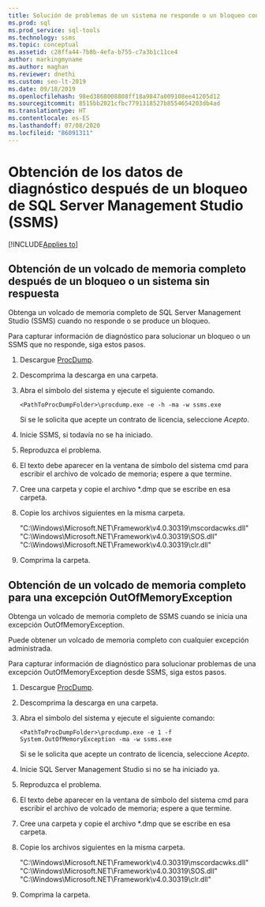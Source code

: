 ```yaml
---
title: Solución de problemas de un sistema no responde o un bloqueo con SSMS
ms.prod: sql
ms.prod_service: sql-tools
ms.technology: ssms
ms.topic: conceptual
ms.assetid: c28ffa44-7b8b-4efa-b755-c7a3b1c11ce4
author: markingmyname
ms.author: maghan
ms.reviewer: dnethi
ms.custom: seo-lt-2019
ms.date: 09/18/2019
ms.openlocfilehash: 98ed3868008808ff18a9847a009108ee41205d12
ms.sourcegitcommit: 8515bb2021cfbc7791318527b8554654203db4ad
ms.translationtype: HT
ms.contentlocale: es-ES
ms.lasthandoff: 07/08/2020
ms.locfileid: "86091311"
---
```

# <a name="get-diagnostic-data-after-a-sql-server-management-studio-ssms-crash"></a>Obtención de los datos de diagnóstico después de un bloqueo de SQL Server Management Studio (SSMS)

[!INCLUDE[Applies to](../../includes/appliesto-ss-asdb-asdw-xxx-md.md)]

## <a name="get-full-memory-dump-after-an-unresponsive-system-or-crash"></a>Obtención de un volcado de memoria completo después de un bloqueo o un sistema sin respuesta

Obtenga un volcado de memoria completo de SQL Server Management Studio (SSMS) cuando no responde o se produce un bloqueo.

Para capturar información de diagnóstico para solucionar un bloqueo o un SSMS que no responde, siga estos pasos.

1. Descargue [ProcDump](https://technet.microsoft.com/sysinternals/dd996900.aspx).

2. Descomprima la descarga en una carpeta.

3. Abra el símbolo del sistema y ejecute el siguiente comando.

    ```console
    <PathToProcDumpFolder>\procdump.exe -e -h -ma -w ssms.exe
    ```

    Si se le solicita que acepte un contrato de licencia, seleccione *Acepto*.

4. Inicie SSMS, si todavía no se ha iniciado.

5. Reproduzca el problema.

6. El texto debe aparecer en la ventana de símbolo del sistema cmd para escribir el archivo de volcado de memoria; espere a que termine.

7. Cree una carpeta y copie el archivo *.dmp que se escribe en esa carpeta.

8. Copie los archivos siguientes en la misma carpeta.

    "C:\Windows\Microsoft.NET\Framework\v4.0.30319\mscordacwks.dll"  "C:\Windows\Microsoft.NET\Framework\v4.0.30319\SOS.dll"  "C:\Windows\Microsoft.NET\Framework\v4.0.30319\clr.dll"

9. Comprima la carpeta.

## <a name="get-full-memory-dump-for-an-outofmemoryexception"></a>Obtención de un volcado de memoria completo para una excepción OutOfMemoryException

Obtenga un volcado de memoria completo de SSMS cuando se inicia una excepción OutOfMemoryException.

Puede obtener un volcado de memoria completo con cualquier excepción administrada.

Para capturar información de diagnóstico para solucionar problemas de una excepción OutOfMemoryException desde SSMS, siga estos pasos.

1. Descargue [ProcDump](https://technet.microsoft.com/sysinternals/dd996900.aspx).

2. Descomprima la descarga en una carpeta.

3. Abra el símbolo del sistema y ejecute el siguiente comando:

    ```console
    <PathToProcDumpFolder>\procdump.exe -e 1 -f System.OutOfMemoryException -ma -w ssms.exe
    ```

    Si se le solicita que acepte un contrato de licencia, seleccione *Acepto*.

4. Inicie SQL Server Management Studio si no se ha iniciado ya.

5. Reproduzca el problema.

6. El texto debe aparecer en la ventana de símbolo del sistema cmd para escribir el archivo de volcado de memoria; espere a que termine.

7. Cree una carpeta y copie el archivo *.dmp que se escribe en esa carpeta.

8. Copie los archivos siguientes en la misma carpeta.

    "C:\Windows\Microsoft.NET\Framework\v4.0.30319\mscordacwks.dll"  "C:\Windows\Microsoft.NET\Framework\v4.0.30319\SOS.dll"  "C:\Windows\Microsoft.NET\Framework\v4.0.30319\clr.dll"

9. Comprima la carpeta.
